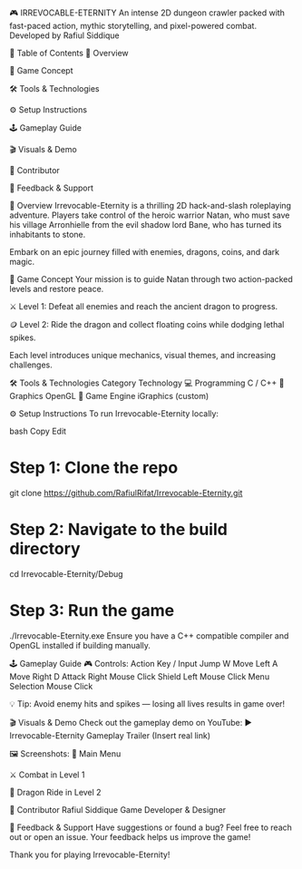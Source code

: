 🎮 IRREVOCABLE-ETERNITY
An intense 2D dungeon crawler packed with fast-paced action, mythic storytelling, and pixel-powered combat.
Developed by Rafiul Siddique

📑 Table of Contents
🧭 Overview

🎯 Game Concept

🛠 Tools & Technologies

⚙️ Setup Instructions

🕹 Gameplay Guide

🎬 Visuals & Demo

👤 Contributor

📣 Feedback & Support

🧭 Overview
Irrevocable-Eternity is a thrilling 2D hack-and-slash roleplaying adventure.
Players take control of the heroic warrior Natan, who must save his village Arronhielle from the evil shadow lord Bane, who has turned its inhabitants to stone.

Embark on an epic journey filled with enemies, dragons, coins, and dark magic.

🎯 Game Concept
Your mission is to guide Natan through two action-packed levels and restore peace.

⚔️ Level 1: Defeat all enemies and reach the ancient dragon to progress.

🪙 Level 2: Ride the dragon and collect floating coins while dodging lethal spikes.

Each level introduces unique mechanics, visual themes, and increasing challenges.

🛠 Tools & Technologies
Category	Technology
💻 Programming	C / C++
🎨 Graphics	OpenGL
🧩 Game Engine	iGraphics (custom)

⚙️ Setup Instructions
To run Irrevocable-Eternity locally:

bash
Copy
Edit
# Step 1: Clone the repo
git clone https://github.com/RafiulRifat/Irrevocable-Eternity.git

# Step 2: Navigate to the build directory
cd Irrevocable-Eternity/Debug

# Step 3: Run the game
./Irrevocable-Eternity.exe
Ensure you have a C++ compatible compiler and OpenGL installed if building manually.

🕹 Gameplay Guide
🎮 Controls:
Action	Key / Input
Jump	W
Move Left	A
Move Right	D
Attack	Right Mouse Click
Shield	Left Mouse Click
Menu Selection	Mouse Click

💡 Tip: Avoid enemy hits and spikes — losing all lives results in game over!

🎬 Visuals & Demo
Check out the gameplay demo on YouTube:
▶️ Irrevocable-Eternity Gameplay Trailer (Insert real link)

🖼 Screenshots:
🧙 Main Menu

⚔️ Combat in Level 1

🐉 Dragon Ride in Level 2

👤 Contributor
Rafiul Siddique
Game Developer & Designer

📣 Feedback & Support
Have suggestions or found a bug?
Feel free to reach out or open an issue. Your feedback helps us improve the game!

Thank you for playing Irrevocable-Eternity!
